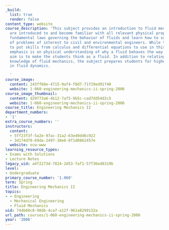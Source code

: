 ```yaml
---
_build:
  list: true
  render: false
content_type: website
course_description: 'This subject provides an introduction to fluid mechanics. Students
  are introduced to and become familiar with all relevant physical properties and
  fundamental laws governing the behavior of fluids and learn how to solve a variety
  of problems of interest to civil and environmental engineers. While there is a chance
  to put skills from calculus and differential equations to use in this subject, the
  emphasis is on physical understanding of why a fluid behaves the way it does. The
  aim is to make the students think as a fluid. In addition to relating a working
  knowledge of fluid mechanics, the subject prepares students for higher-level subjects
  in fluid dynamics.

  '
course_image:
  content: 243ff68e-4715-9af4-f8d7-71f29ed91f40
  website: 1-060-engineering-mechanics-ii-spring-2006
course_image_thumbnail:
  content: d29773a6-4b12-7af5-9b5c-cad7dd54d2c5
  website: 1-060-engineering-mechanics-ii-spring-2006
course_title: Engineering Mechanics II
department_numbers:
- '1'
extra_course_numbers: ''
instructors:
  content:
  - 5ff23f3f-5a2e-97ac-31a2-63e49dd6c922
  - 3d174d70-69da-2497-38e6-0f1d0862457e
  website: ocw-www
learning_resource_types:
- Exams with Solutions
- Lecture Notes
legacy_uid: a4f2273d-7824-2d53-faf1-57f36ed8319b
level:
- Undergraduate
primary_course_number: '1.060'
term: Spring
title: Engineering Mechanics II
topics:
- - Engineering
  - Mechanical Engineering
  - Fluid Mechanics
uid: 744b60c8-98db-4ca7-a12f-961a8299132a
url_path: courses/1-060-engineering-mechanics-ii-spring-2006
year: '2006'
---
```

